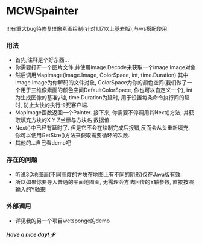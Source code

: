 # MCWSpainter
!!!有重大bug待修复!!!像素画绘制(针对1.17以上基岩版),与ws搭配使用
### 用法
+ 首先,注释是个好东西...
+ 你需要打开一个图片文件,并使用image.Decode来获取一个image.Image对象
+ 然后调用MapImage(image.Image, ColorSpace, int, time.Duration).其中image.Image为你解码的文件对象, ColorSpace为你的颜色空间(我们做了一个用于三维像素画的颜色空间DefaultColorSpace, 你也可以自定义一个), int为生成图像的基准y轴, time.Duration为延时, 用于设置每条命令执行间的延时, 防止太快的执行卡死客户端.
+ MapImage函数返回一个Painter. 接下来, 你需要不停调用其Next()方法, 并获取填充方块的X Y Z坐标与方块名 数据值.
+ Next()中已经有延时了. 但是它不会在绘制完成后报错,反而会从头重新填充. 你可以使用GetSize()方法来获取需要循环的次数.
+ 其他的...自己看demo吧
### 存在的问题
+ 听说3D地图画(不同高度的方块在地图上有不同的阴影)仅在Java版有效.
+ 所以如果你要导入普通的平面地图画, 无需理会方法回传的Y轴参数, 直接按照输入的Y轴来!
### 外部调用
+ 详见我的另一个项目wetsponge的demo
##### Have a nice day! ;P
